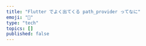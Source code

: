 ```yaml
---
title: "Flutter でよく出てくる path_provider ってなに"
emoji: "📑"
type: "tech"
topics: []
published: false
---
```


